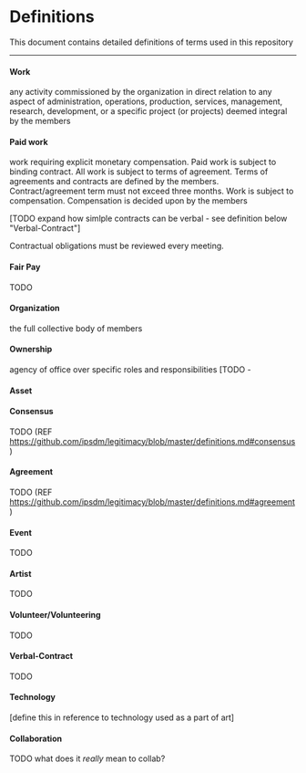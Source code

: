 # Definitions

This document contains detailed definitions of terms used in this repository
____________________

#### Work 
any activity commissioned by the organization in direct relation to any aspect of administration, operations, production, services, management, research, development, or a specific project (or projects) deemed integral by the members

#### Paid work 
work requiring explicit monetary compensation. Paid work is subject to binding contract. All work is subject to terms of agreement. Terms of agreements and contracts are defined by the members. Contract/agreement term must not exceed three months. Work is subject to compensation. Compensation is decided upon by the members

[TODO expand how simlple contracts can be verbal - see definition below "Verbal-Contract"]

Contractual obligations must be reviewed every meeting. 

#### Fair Pay 
TODO

#### Organization
the full collective body of members

#### Ownership
agency of office over specific roles and responsibilities [TODO - 

#### Asset

#### Consensus
TODO (REF https://github.com/ipsdm/legitimacy/blob/master/definitions.md#consensus)

#### Agreement
TODO (REF https://github.com/ipsdm/legitimacy/blob/master/definitions.md#agreement)

#### Event
TODO

#### Artist
TODO

#### Volunteer/Volunteering
TODO

#### Verbal-Contract
TODO

#### Technology
[define this in reference to technology used as a part of art]

#### Collaboration
TODO what does it _really_ mean to collab?


